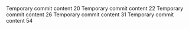 Temporary commit content 20
Temporary commit content 22
Temporary commit content 26
Temporary commit content 31
Temporary commit content 54
